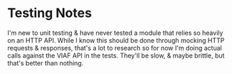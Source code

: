 # Testing Notes

I'm new to unit testing & have never tested a module that relies so heavily on an HTTP API. While I know this should be done through mocking HTTP requests & responses, that's a lot to research so for now I'm doing actual calls against the VIAF API in the tests. They'll be slow, & maybe brittle, but that's better than nothing.
